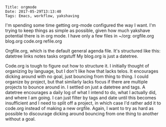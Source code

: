     Title: orgmode
    Date: 2017-05-29T13:13:40
    Tags: Emacs, workflow, yakshaving

I'm spending some time getting org-mode configured the way I want. I'm
trying to keep things as simple as possible, given how much yakshave
potential there is in org mode. I have only a few files in ~/org:
   orgfile.org
   blog.org
   code.org
   refile.org

Orgfile.org, which is the default general agenda file. It's
structured like this:
   datetree
   links
   notes
   tasks
   orgstuff
My blog.org is just a datetree.

Code.org is tough to figure out how to structure it. I initially
thought of organizing by language, but I don't like how that lacks
telos. It encourages dicking around with no goal, just bouncing from
thing to thing. I could organize by project, but that similarly lacks
focus if there are multiple projects to bounce around in. I settled on
just a datetree and tags. A datetree encourages a daily log of what I
intend to do, what I actually did, and where I am going. I can just
filter by tags and date until this becomes insufficient and I need to
split off a project, in which case I'd rather add it to code.org
instead of making a new orgfile. Again, I want to try as hard as
possible to discourage dicking around bouncing from one thing to
another without a goal. 


